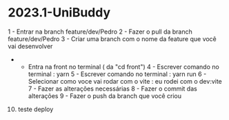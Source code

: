 # 2023.1-UniBuddy

1 - Entrar na branch feature/dev/Pedro
2 - Fazer o pull da branch feature/dev/Pedro
3 - Criar uma branch com o nome da feature que você vai desenvolver
* - Entra na front no terminal ( da "cd front")
4 - Escrever comando no terminal : yarn 
5 - Escrever comando no terminal : yarn run
6 - Selecionar como voce vai rodar com o vite : eu rodei com o dev:vite
7 - Fazer as alterações necessárias
8 - Fazer o commit das alterações
9 - Fazer o push da branch que você criou
10. teste deploy
